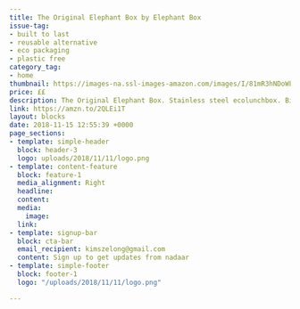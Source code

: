 ```yaml
---
title: The Original Elephant Box by Elephant Box
issue-tag:
- built to last
- reusable alternative
- eco packaging 
- plastic free
category_tag:
- home
thumbnail: https://images-na.ssl-images-amazon.com/images/I/81mR3hNDoWL._SL1500_.jpg
price: ££
description: The Original Elephant Box. Stainless steel ecolunchbox. Big enough for a"proper" packed lunch!
link: https://amzn.to/2QLEi1T
layout: blocks
date: 2018-11-15 12:55:39 +0000
page_sections:
- template: simple-header
  block: header-3
  logo: uploads/2018/11/11/logo.png
- template: content-feature
  block: feature-1
  media_alignment: Right
  headline: 
  content: 
  media:
    image: 
  link: 
- template: signup-bar
  block: cta-bar
  email_recipient: kimszelong@gmail.com
  content: Sign up to get updates from nadaar
- template: simple-footer
  block: footer-1
  logo: "/uploads/2018/11/11/logo.png"

---
```

